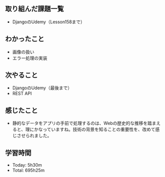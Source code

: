 ## 取り組んだ課題一覧
- DjangoのUdemy（Lesson158まで）
## わかったこと
- 画像の扱い
- エラー処理の実装
## 次やること
- DjangoのUdemy（最後まで）
- REST API
## 感じたこと
- 静的なデータをアプリの手前で処理するのは、Webの歴史的な推移を踏まえると、理にかなっていますね。技術の背景を知ることの重要性を、改めて感じさせられました。
## 学習時間
- Today: 5h30m
- Total: 695h25m
